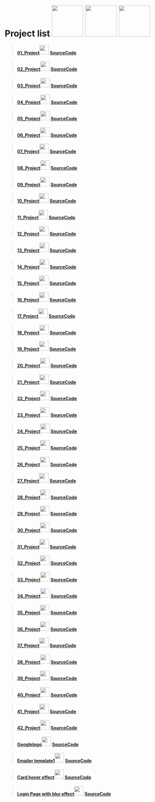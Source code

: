 # Project list <img src="https://cdn-icons-png.flaticon.com/512/1087/1087840.png" width="100px"> <img src="https://cdn-icons.flaticon.com/png/512/2348/premium/2348269.png?token=exp=1641741879~hmac=4a2419048b10bbcba5c5f2eaef41addd" width="100px"> <img src="https://cdn-icons-png.flaticon.com/512/1934/1934025.png" width="100px">

>#### <a href="https://codewithkunal404.github.io/Our-Projects/01-project.html">01_Project</a><img src="https://cdn-icons-png.flaticon.com/512/1087/1087815.png" width="30px"> <a href="https://github.com/codewithkunal404/Our-Projects/blob/main/01-project.html">SourceCode</a> 



>#### <a href="https://codewithkunal404.github.io/Our-Projects/02-project.html">02_Project</a><img src="https://cdn-icons-png.flaticon.com/512/1087/1087815.png" width="30px"> <a href="https://github.com/codewithkunal404/Our-Projects/blob/main/02-project.html">SourceCode</a> 



>#### <a href="https://codewithkunal404.github.io/Our-Projects/03-project.html">03_Project</a><img src="https://cdn-icons-png.flaticon.com/512/1087/1087815.png" width="30px"> <a href="https://github.com/codewithkunal404/Our-Projects/blob/main/03-project.html">SourceCode</a> 


>#### <a href="https://codewithkunal404.github.io/Our-Projects/04-project.html">04_Project</a><img src="https://cdn-icons-png.flaticon.com/512/1087/1087815.png" width="30px"> <a href="https://github.com/codewithkunal404/Our-Projects/blob/main/04-project.html">SourceCode</a> 



>#### <a href="https://codewithkunal404.github.io/Our-Projects/05-project.html">05_Project</a><img src="https://cdn-icons-png.flaticon.com/512/1087/1087815.png" width="30px"> <a href="https://github.com/codewithkunal404/Our-Projects/blob/main/05-project.html">SourceCode</a> 



>#### <a href="https://codewithkunal404.github.io/Our-Projects/06-project.html">06_Project</a><img src="https://cdn-icons-png.flaticon.com/512/1087/1087815.png" width="30px"> <a href="https://github.com/codewithkunal404/Our-Projects/blob/main/06-project.html">SourceCode</a> 



>#### <a href="https://codewithkunal404.github.io/Our-Projects/07-project.html">07_Project</a><img src="https://cdn-icons-png.flaticon.com/512/1087/1087815.png" width="30px"> <a href="https://github.com/codewithkunal404/Our-Projects/blob/main/07-project.html">SourceCode</a> 


>#### <a href="https://codewithkunal404.github.io/Our-Projects/08-project.html">08_Project</a><img src="https://cdn-icons-png.flaticon.com/512/1087/1087815.png" width="30px"> <a href="https://github.com/codewithkunal404/Our-Projects/blob/main/08-project.html">SourceCode</a> 


>#### <a href="https://codewithkunal404.github.io/Our-Projects/09-project.html">09_Project</a><img src="https://cdn-icons-png.flaticon.com/512/1087/1087815.png" width="30px"> <a href="https://github.com/codewithkunal404/Our-Projects/blob/main/09-project.html">SourceCode</a> 


>#### <a href="https://codewithkunal404.github.io/Our-Projects/10-project.html">10_Project</a><img src="https://cdn-icons-png.flaticon.com/512/1087/1087815.png" width="30px"> <a href="https://github.com/codewithkunal404/Our-Projects/blob/main/10-project.html">SourceCode</a> 




>#### <a href="https://codewithkunal404.github.io/Our-Projects/11-project.html">11_Project</a><img src="https://cdn-icons-png.flaticon.com/512/1087/1087815.png" width="30px"> <a href="https://github.com/codewithkunal404/Our-Projects/blob/main/11-project.html">SourceCode</a> 



>#### <a href="https://codewithkunal404.github.io/Our-Projects/12-project.html">12_Project</a><img src="https://cdn-icons-png.flaticon.com/512/1087/1087815.png" width="30px"> <a href="https://github.com/codewithkunal404/Our-Projects/blob/main/12-project.html">SourceCode</a> 




>#### <a href="https://codewithkunal404.github.io/Our-Projects/13-project.html">13_Project</a><img src="https://cdn-icons-png.flaticon.com/512/1087/1087815.png" width="30px"> <a href="https://github.com/codewithkunal404/Our-Projects/blob/main/13-project.html">SourceCode</a> 




>#### <a href="https://codewithkunal404.github.io/Our-Projects/14-project.html">14_Project</a><img src="https://cdn-icons-png.flaticon.com/512/1087/1087815.png" width="30px"> <a href="https://github.com/codewithkunal404/Our-Projects/blob/main/14-project.html">SourceCode</a> 



>#### <a href="https://codewithkunal404.github.io/Our-Projects/15-project.html">15_Project</a><img src="https://cdn-icons-png.flaticon.com/512/1087/1087815.png" width="30px"> <a href="https://github.com/codewithkunal404/Our-Projects/blob/main/15-project.html">SourceCode</a> 




>#### <a href="https://codewithkunal404.github.io/Our-Projects/16-project.html">16_Project</a><img src="https://cdn-icons-png.flaticon.com/512/1087/1087815.png" width="30px"> <a href="https://github.com/codewithkunal404/Our-Projects/blob/main/16-project.html">SourceCode</a> 




>#### <a href="https://codewithkunal404.github.io/Our-Projects/17-project.html">17_Project</a><img src="https://cdn-icons-png.flaticon.com/512/1087/1087815.png" width="30px"> <a href="https://github.com/codewithkunal404/Our-Projects/blob/main/17-project.html">SourceCode</a> 



>#### <a href="https://codewithkunal404.github.io/Our-Projects/18-project.html">18_Project</a><img src="https://cdn-icons-png.flaticon.com/512/1087/1087815.png" width="30px"> <a href="https://github.com/codewithkunal404/Our-Projects/blob/main/18-project.html">SourceCode</a> 




>#### <a href="https://codewithkunal404.github.io/Our-Projects/19-project.html">19_Project</a><img src="https://cdn-icons-png.flaticon.com/512/1087/1087815.png" width="30px"> <a href="https://github.com/codewithkunal404/Our-Projects/blob/main/19-project.html">SourceCode</a> 



>#### <a href="https://codewithkunal404.github.io/Our-Projects/20-project.html">20_Project</a><img src="https://cdn-icons-png.flaticon.com/512/1087/1087815.png" width="30px"> <a href="https://github.com/codewithkunal404/Our-Projects/blob/main/20-project.html">SourceCode</a> 


>#### <a href="https://codewithkunal404.github.io/Our-Projects/21-project.html">21_Project</a><img src="https://cdn-icons-png.flaticon.com/512/1087/1087815.png" width="30px"> <a href="https://github.com/codewithkunal404/Our-Projects/blob/main/21-project.html">SourceCode</a> 



>#### <a href="https://codewithkunal404.github.io/Our-Projects/22-project.html">22_Project</a><img src="https://cdn-icons-png.flaticon.com/512/1087/1087815.png" width="30px"> <a href="https://github.com/codewithkunal404/Our-Projects/blob/main/22-project.html">SourceCode</a> 




>#### <a href="https://codewithkunal404.github.io/Our-Projects/23-project.html">23_Project</a><img src="https://cdn-icons-png.flaticon.com/512/1087/1087815.png" width="30px"> <a href="https://github.com/codewithkunal404/Our-Projects/blob/main/23-project.html">SourceCode</a> 



>#### <a href="https://codewithkunal404.github.io/Our-Projects/24-project.html">24_Project</a><img src="https://cdn-icons-png.flaticon.com/512/1087/1087815.png" width="30px"> <a href="https://github.com/codewithkunal404/Our-Projects/blob/main/24-project.html">SourceCode</a> 




>#### <a href="https://codewithkunal404.github.io/Our-Projects/25-project.html">25_Project</a><img src="https://cdn-icons-png.flaticon.com/512/1087/1087815.png" width="30px"> <a href="https://github.com/codewithkunal404/Our-Projects/blob/main/25-project.html">SourceCode</a> 



>#### <a href="https://codewithkunal404.github.io/Our-Projects/26-project.html">26_Project</a><img src="https://cdn-icons-png.flaticon.com/512/1087/1087815.png" width="30px"> <a href="https://github.com/codewithkunal404/Our-Projects/blob/main/26-project.html">SourceCode</a> 




>#### <a href="https://codewithkunal404.github.io/Our-Projects/27-project.html">27_Project</a><img src="https://cdn-icons-png.flaticon.com/512/1087/1087815.png" width="30px"> <a href="https://github.com/codewithkunal404/Our-Projects/blob/main/27-project.html">SourceCode</a> 


>#### <a href="https://codewithkunal404.github.io/Our-Projects/28-project.html">28_Project</a><img src="https://cdn-icons-png.flaticon.com/512/1087/1087815.png" width="30px"> <a href="https://github.com/codewithkunal404/Our-Projects/blob/main/28-project.html">SourceCode</a> 


>#### <a href="https://codewithkunal404.github.io/Our-Projects/29-project.html">29_Project</a><img src="https://cdn-icons-png.flaticon.com/512/1087/1087815.png" width="30px"> <a href="https://github.com/codewithkunal404/Our-Projects/blob/main/29-project.html">SourceCode</a> 


>#### <a href="https://codewithkunal404.github.io/Our-Projects/30-project.html">30_Project</a><img src="https://cdn-icons-png.flaticon.com/512/1087/1087815.png" width="30px"> <a href="https://github.com/codewithkunal404/Our-Projects/blob/main/30-project.html">SourceCode</a> 


>#### <a href="https://codewithkunal404.github.io/Our-Projects/31-project.html">31_Project</a><img src="https://cdn-icons-png.flaticon.com/512/1087/1087815.png" width="30px"> <a href="https://github.com/codewithkunal404/Our-Projects/blob/main/31-project.html">SourceCode</a> 



>#### <a href="https://codewithkunal404.github.io/Our-Projects/32-project.html">32_Project</a><img src="https://cdn-icons-png.flaticon.com/512/1087/1087815.png" width="30px"> <a href="https://github.com/codewithkunal404/Our-Projects/blob/main/32-project.html">SourceCode</a> 



>#### <a href="https://codewithkunal404.github.io/Our-Projects/33-project.html">33_Project</a><img src="https://cdn-icons-png.flaticon.com/512/1087/1087815.png" width="30px"> <a href="https://github.com/codewithkunal404/Our-Projects/blob/main/33-project.html">SourceCode</a> 



>#### <a href="https://codewithkunal404.github.io/Our-Projects/34-project.html">34_Project</a><img src="https://cdn-icons-png.flaticon.com/512/1087/1087815.png" width="30px"> <a href="https://github.com/codewithkunal404/Our-Projects/blob/main/34-project.html">SourceCode</a> 



>#### <a href="https://codewithkunal404.github.io/Our-Projects/35-project.html">35_Project</a><img src="https://cdn-icons-png.flaticon.com/512/1087/1087815.png" width="30px"> <a href="https://github.com/codewithkunal404/Our-Projects/blob/main/35-project.html">SourceCode</a> 




>#### <a href="https://codewithkunal404.github.io/Our-Projects/36-project.html">36_Project</a><img src="https://cdn-icons-png.flaticon.com/512/1087/1087815.png" width="30px"> <a href="https://github.com/codewithkunal404/Our-Projects/blob/main/36-project.html">SourceCode</a> 




>#### <a href="https://codewithkunal404.github.io/Our-Projects/37-project.html">37_Project</a><img src="https://cdn-icons-png.flaticon.com/512/1087/1087815.png" width="30px"> <a href="https://github.com/codewithkunal404/Our-Projects/blob/main/37-project.html">SourceCode</a> 





>#### <a href="https://codewithkunal404.github.io/Our-Projects/38-project.html">38_Project</a><img src="https://cdn-icons-png.flaticon.com/512/1087/1087815.png" width="30px"> <a href="https://github.com/codewithkunal404/Our-Projects/blob/main/38-project.html">SourceCode</a> 





>#### <a href="https://codewithkunal404.github.io/Our-Projects/39-project.html">39_Project</a><img src="https://cdn-icons-png.flaticon.com/512/1087/1087815.png" width="30px"> <a href="https://github.com/codewithkunal404/Our-Projects/blob/main/39-project.html">SourceCode</a> 







>#### <a href="https://codewithkunal404.github.io/Our-Projects/40-project.html">40_Project</a><img src="https://cdn-icons-png.flaticon.com/512/1087/1087815.png" width="30px"> <a href="https://github.com/codewithkunal404/Our-Projects/blob/main/40-project.html">SourceCode</a> 






>#### <a href="https://codewithkunal404.github.io/Our-Projects/41-project.html">41_Project</a><img src="https://cdn-icons-png.flaticon.com/512/1087/1087815.png" width="30px"> <a href="https://github.com/codewithkunal404/Our-Projects/blob/main/41-project.html">SourceCode</a> 




>#### <a href="https://codewithkunal404.github.io/Our-Projects/42-project.html">42_Project</a><img src="https://cdn-icons-png.flaticon.com/512/1087/1087815.png" width="30px"> <a href="https://github.com/codewithkunal404/Our-Projects/blob/main/42-project.html">SourceCode</a> 



>#### <a href="https://codewithkunal404.github.io/Our-Projects/googlelogo.html">Googlelogo</a><img src="https://cdn-icons-png.flaticon.com/512/1087/1087815.png" width="30px"> <a href="https://github.com/codewithkunal404/Our-Projects/blob/main/googlelogo.html">SourceCode</a> 






>#### <a href="https://codewithkunal404.github.io/Our-Projects/emailertemplate1.html">Emailer template1</a><img src="https://cdn-icons-png.flaticon.com/512/1087/1087815.png" width="30px"> <a href="https://github.com/codewithkunal404/Our-Projects/blob/main/emailertemplate1.html">SourceCode</a> 





>#### <a href="https://codewithkunal404.github.io/Our-Projects/cardhover.html">Card hover effect</a><img src="https://cdn-icons-png.flaticon.com/512/1087/1087815.png" width="30px"> <a href="https://github.com/codewithkunal404/Our-Projects/blob/main/cardhover.html">SourceCode</a> 






>#### <a href="https://codewithkunal404.github.io/Our-Projects/loginblur.html">Login Page with blur effect</a><img src="https://cdn-icons-png.flaticon.com/512/1087/1087815.png" width="30px"> <a href="https://github.com/codewithkunal404/Our-Projects/blob/main/loginblur.html">SourceCode</a> 



